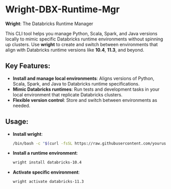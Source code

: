 # Wright-DBX-Runtime-Mgr

**Wright**: The Databricks Runtime Manager

This CLI tool helps you manage Python, Scala, Spark, and Java versions locally to mimic specific Databricks runtime environments without spinning up clusters. Use **wright** to create and switch between environments that align with Databricks runtime versions like **10.4**, **11.3**, and beyond.

## Key Features:
- **Install and manage local environments**: Aligns versions of Python, Scala, Spark, and Java to Databricks runtime specifications.
- **Mimic Databricks runtimes**: Run tests and development tasks in your local environment that replicate Databricks clusters.
- **Flexible version control**: Store and switch between environments as needed.

## Usage:
- **Install wright**: 
  ```bash
  /bin/bash -c "$(curl -fsSL https://raw.githubusercontent.com/yourusername/wright-dbx-runtime-mgr/main/install_wright.sh)"
  ```
- **Install a runtime environment**:
  ```bash
  wright install databricks-10.4
  ```
- **Activate specific environment**:
  ```bash
  wright activate databricks-11.3
  ```


